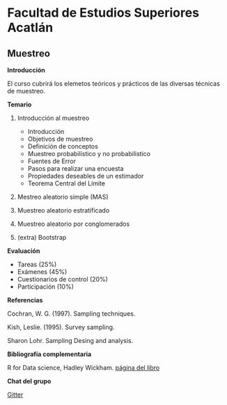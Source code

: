 # Facultad de Estudios Superiores Acatlán

## Muestreo

**Introducción**

El curso cubrirá los elemetos teóricos y prácticos de las diversas técnicas de muestreo.

**Temario**

1. Introducción al muestreo
	* Introducción
	* Objetivos de muestreo
	* Definición de conceptos
	* Muestreo probabilístico y no probabilistico
	* Fuentes de Error
	* Pasos para realizar una encuesta
	* Propiedades deseables de un estimador
	* Teorema Central del Límite

2. Mestreo aleatorio simple (MAS)

3. Muestreo aleatorio estratificado

4. Muestreo aleatorio por conglomerados

6. (extra) Bootstrap

**Evaluación**

* Tareas (25%)
* Exámenes (45%)
* Cuestionarios de control (20%)
* Participación (10%)

**Referencias**

Cochran, W. G. (1997). Sampling techniques.

Kish, Leslie. (1995). Survey sampling.

Sharon Lohr. Sampling Desing and analysis.


**Bibliografía complementaria**

R for Data science, Hadley Wickham. [página del libro](https://r4ds.had.co.nz/) 


**Chat del grupo**

[Gitter](https://gitter.im/fes_acatlan/muestreo_2021?utm_source=share-link&utm_medium=link&utm_campaign=share-link)



